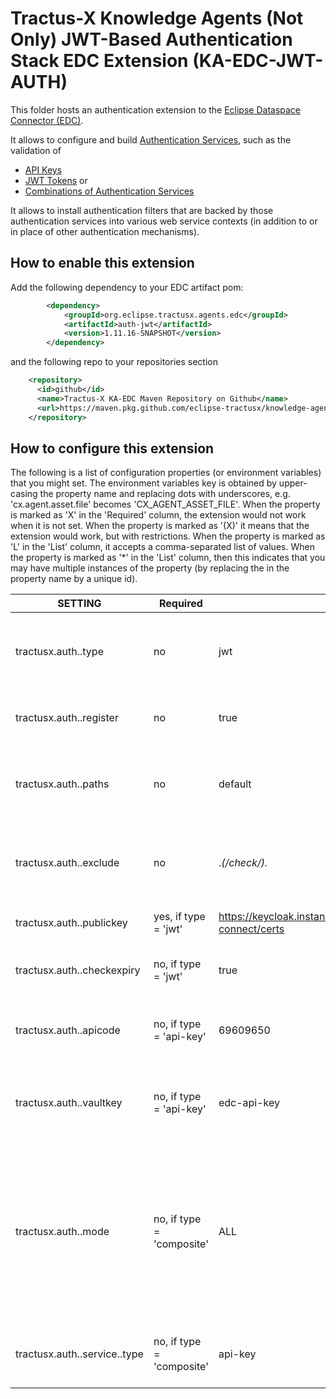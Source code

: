 <!--
 * Copyright (c) 2022,2023 Contributors to the Eclipse Foundation
 *
 * See the NOTICE file(s) distributed with this work for additional
 * information regarding copyright ownership.
 *
 * This program and the accompanying materials are made available under the
 * terms of the Apache License, Version 2.0 which is available at
 * https://www.apache.org/licenses/LICENSE-2.0.
 *
 * Unless required by applicable law or agreed to in writing, software
 * distributed under the License is distributed on an "AS IS" BASIS, WITHOUT
 * WARRANTIES OR CONDITIONS OF ANY KIND, either express or implied. See the
 * License for the specific language governing permissions and limitations
 * under the License.
 *
 * SPDX-License-Identifier: Apache-2.0
-->

# Tractus-X Knowledge Agents (Not Only) JWT-Based Authentication Stack EDC Extension (KA-EDC-JWT-AUTH)

This folder hosts an authentication extension to the [Eclipse Dataspace Connector (EDC)](https://projects.eclipse.org/projects/technology.dataspaceconnector).

It allows to configure and build [Authentication Services](https://github.com/eclipse-edc/Connector/blob/main/spi/common/auth-spi/src/main/java/org/eclipse/edc/api/auth/spi/AuthenticationService.java), such as the validation of 
- [API Keys](src/main/java/org/eclipse/tractusx/edc/auth/ApiKeyAuthenticationService.java)
- [JWT Tokens](src/main/java/org/eclipse/tractusx/edc/auth/JwtAuthenticationService.java) or 
- [Combinations of Authentication Services](src/main/java/org/eclipse/tractusx/edc/auth/CompositeAuthenticationService.java)

It allows to install authentication filters that are backed by those authentication services into various web service contexts 
(in addition to or in place of other authentication mechanisms).

## How to enable this extension

Add the following dependency to your EDC artifact pom:

```xml
        <dependency>
            <groupId>org.eclipse.tractusx.agents.edc</groupId>
            <artifactId>auth-jwt</artifactId>
            <version>1.11.16-SNAPSHOT</version>
        </dependency>
```

and the following repo to your repositories section

```xml
    <repository>
      <id>github</id>
      <name>Tractus-X KA-EDC Maven Repository on Github</name>
      <url>https://maven.pkg.github.com/eclipse-tractusx/knowledge-agents-edc</url>
    </repository> 
```

## How to configure this extension

The following is a list of configuration properties (or environment variables) that you might set. The environment variables key is obtained by upper-casing the property name and replacing dots with underscores, e.g. 'cx.agent.asset.file' becomes 'CX_AGENT_ASSET_FILE'. When the property is marked as 'X' in the 'Required' column, the extension would not work when it is not set. When the property is marked as '(X)' it means that the extension would work, but with restrictions. When the property is marked as 'L' in the 'List' column, it accepts a comma-separated list of values. When the property is marked as '*' in the 'List' column, then this indicates that you may have multiple instances of the property (by replacing the <id> in the property name by a unique id).

| SETTING                                     | Required                  | Default/Example                                                           | Description                                                                                                                            | 
|---------------------------------------------|---------------------------|---------------------------------------------------------------------------|----------------------------------------------------------------------------------------------------------------------------------------|
| tractusx.auth.<name>.type                   | no                        | jwt                                                                       | Introduces a new authentication filter ('jwt', 'api-key' or 'composite')                                                               |   
| tractusx.auth.<name>.register               | no                        | true                                                                      | Whether the filter should be registered in the EDC list                                                                                |   
| tractusx.auth.<name>.paths                  | no                        | default                                                                   | A list of web service paths which should be secured using that service                                                                 |   
| tractusx.auth.<name>.exclude                | no                        | .*(/check/).*                                                             | A regular expression excluding particular paths from authentication                                                                    |                                                                           | A list of web service paths which should be secured using that service                                                                                     |   
| tractusx.auth.<name>.publickey              | yes, if type = 'jwt'      | https://keycloak.instance/auth/realms/REALM/protocol/openid-connect/certs | download url  for public cert of REALM                                                                                                 |   
| tractusx.auth.<name>.checkexpiry            | no, if type = 'jwt'       | true                                                                      | Whether tokens should be checked for expiry                                                                                            |   
| tractusx.auth.<name>.apicode                | no, if type = 'api-key'   | 69609650                                                                  | Hashcode for the api key (here :'Hello') - alternatively use vault-key                                                                 |   
| tractusx.auth.<name>.vaultkey               | no, if type = 'api-key'   | edc-api-key                                                               | Key for the api-key in the configured vault - alternatively use api-code                                                               |   
| tractusx.auth.<name>.mode                   | no, if type = 'composite' | ALL                                                                       | Determines the mode of composition, 'ALL' means that all subservices need to be successful, 'ONE' means that one of the subservices needs to be successful |   
| tractusx.auth.<name>.service.<subname>.type | no, if type = 'composite' | api-key                                                                   | Adds a sub-service to a composite authentication service                                                                               |   

